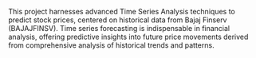 This project harnesses advanced Time Series Analysis techniques to predict stock prices, centered on historical data from Bajaj Finserv (BAJAJFINSV). Time series forecasting is indispensable in financial analysis, offering predictive insights into future price movements derived from comprehensive analysis of historical trends and patterns.
